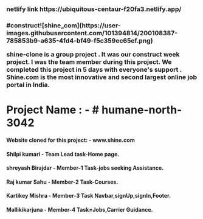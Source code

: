 

<h3>netlify link https://ubiquitous-centaur-f20fa3.netlify.app/<h3/>
#construct![shine_com](https://user-images.githubusercontent.com/101394814/200108387-785853b9-a635-4fd4-bf49-f5c359ec65ef.png)


<p>shine-clone is a group project . It was our construct week project. 
I was the team member during this project. We completed this project in 5 days with everyone's support .
 Shine.com is the most innovative and second largest online job portal in India.<p/>


<h1>Project Name : - # humane-north-3042</h1>
<h4>Website cloned for this project: - www.shine.com</h4>
<h4>Shilpi kumari - Team Lead task-Home page.<h4/>
<h4>shreyash Birajdar - Member-1 Task-jobs seeking Assistance.<h4/>
<h4>Raj kumar Sahu - Member-2 Task-Courses.<h4/>
<h4>Kartikey Mishra - Member-3 Task Navbar,signUp,signIn,Footer.<h4/>
<h4>Mallikikarjuna  - Member-4 Task=Jobs,Carrier Guidance.<h4/>
